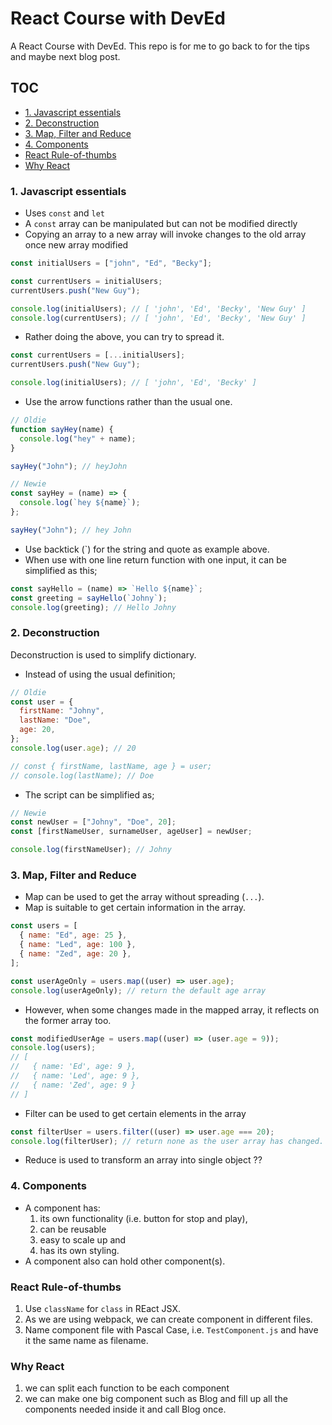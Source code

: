 # React Course with DevEd

A React Course with DevEd. This repo is for me to go back to for the tips and maybe next blog post.

## TOC

- [1. Javascript essentials](#1-javascript-essentials)
- [2. Deconstruction](#2-deconstruction)
- [3. Map, Filter and Reduce](#3-map\,-filter-and-reduce)
- [4. Components](#4-components)
- [React Rule-of-thumbs](#react-rule-of-thumbs)
- [Why React](#why-react)
### 1. Javascript essentials

- Uses `const` and `let`
- A `const` array can be manipulated but can not be modified directly
- Copying an array to a new array will invoke changes to the old array once new array modified

```javascript
const initialUsers = ["john", "Ed", "Becky"];

const currentUsers = initialUsers;
currentUsers.push("New Guy");

console.log(initialUsers); // [ 'john', 'Ed', 'Becky', 'New Guy' ]
console.log(currentUsers); // [ 'john', 'Ed', 'Becky', 'New Guy' ]
```

- Rather doing the above, you can try to spread it.

```javascript
const currentUsers = [...initialUsers];
currentUsers.push("New Guy");

console.log(initialUsers); // [ 'john', 'Ed', 'Becky' ]
```

- Use the arrow functions rather than the usual one.

```javascript
// Oldie
function sayHey(name) {
  console.log("hey" + name);
}

sayHey("John"); // heyJohn
```

```javascript
// Newie
const sayHey = (name) => {
  console.log(`hey ${name}`);
};

sayHey("John"); // hey John
```

- Use backtick (`) for the string and quote as example above.
- When use with one line return function with one input, it can be simplified as this;

```javascript
const sayHello = (name) => `Hello ${name}`;
const greeting = sayHello(`Johny`);
console.log(greeting); // Hello Johny
```

### 2. Deconstruction

Deconstruction is used to simplify dictionary.

- Instead of using the usual definition;

```javascript
// Oldie
const user = {
  firstName: "Johny",
  lastName: "Doe",
  age: 20,
};
console.log(user.age); // 20

// const { firstName, lastName, age } = user;
// console.log(lastName); // Doe
```

- The script can be simplified as;

```javascript
// Newie
const newUser = ["Johny", "Doe", 20];
const [firstNameUser, surnameUser, ageUser] = newUser;

console.log(firstNameUser); // Johny
```

### 3. Map, Filter and Reduce

- Map can be used to get the array without spreading (`...`).
- Map is suitable to get certain information in the array.

```javascript
const users = [
  { name: "Ed", age: 25 },
  { name: "Led", age: 100 },
  { name: "Zed", age: 20 },
];

const userAgeOnly = users.map((user) => user.age);
console.log(userAgeOnly); // return the default age array
```

- However, when some changes made in the mapped array, it reflects on the former array too.

```javascript
const modifiedUserAge = users.map((user) => (user.age = 9));
console.log(users);
// [
//   { name: 'Ed', age: 9 },
//   { name: 'Led', age: 9 },
//   { name: 'Zed', age: 9 }
// ]
```

- Filter can be used to get certain elements in the array

```javascript
const filterUser = users.filter((user) => user.age === 20);
console.log(filterUser); // return none as the user array has changed.
```

- Reduce is used to transform an array into single object ??

### 4. Components

- A component has:
  1. its own functionality (i.e. button for stop and play),
  2. can be reusable
  3. easy to scale up and
  4. has its own styling.
- A component also can hold other component(s).

### React Rule-of-thumbs

1. Use `className` for `class` in REact JSX.
2. As we are using webpack, we can create component in different files. 
3. Name component file with Pascal Case, i.e. `TestComponent.js` and have it the same name as filename.

### Why React

1. we can split each function to be each component
2. we can make one big component such as Blog and fill up all the components needed inside it and call Blog once.
